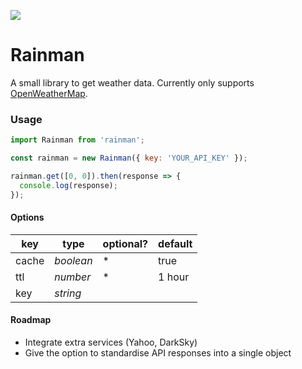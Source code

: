![](https://travis-ci.org/DronoRobotics/rainman.svg?branch=master)


# Rainman

A small library to get weather data. Currently only supports [OpenWeatherMap](http://openweathermap.org).

### Usage

```javascript
import Rainman from 'rainman';

const rainman = new Rainman({ key: 'YOUR_API_KEY' });

rainman.get([0, 0]).then(response => {
  console.log(response);
});
```

#### Options

| key   | type      | optional? | default |
| ----- | --------- | --------- | ------- |
| cache | *boolean* | *         | true    |
| ttl   | *number*  | *         | 1 hour  |
| key   | *string*  |           |         |

#### Roadmap

* Integrate extra services (Yahoo, DarkSky)
* Give the option to standardise API responses into a single object
